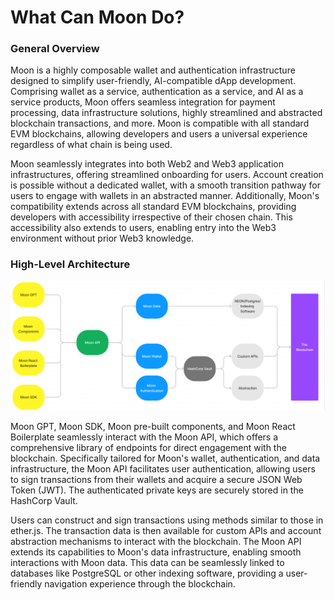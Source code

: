 # What Can Moon Do?

### General Overview

Moon is a highly composable wallet and authentication infrastructure designed to simplify user-friendly, AI-compatible dApp development. Comprising wallet as a service, authentication as a service, and AI as a service products, Moon offers seamless integration for payment processing, data infrastructure solutions, highly streamlined and abstracted blockchain transactions, and more. Moon is compatible with all standard EVM blockchains, allowing developers and users a universal experience regardless of what chain is being used.

Moon seamlessly integrates into both Web2 and Web3 application infrastructures, offering streamlined onboarding for users. Account creation is possible without a dedicated wallet, with a smooth transition pathway for users to engage with wallets in an abstracted manner. Additionally, Moon's compatibility extends across all standard EVM blockchains, providing developers with accessibility irrespective of their chosen chain. This accessibility also extends to users, enabling entry into the Web3 environment without prior Web3 knowledge.

### High-Level Architecture

![Untitled](<../../moon-sdk/Moon Documentation 58cadf8d24b64b3c90fb5137d98fd9c2/Moon Overview d7cea3031453418b9610b3c21d3fcbe3/What Can Moon Do 74d061268b68403dbb078374c7035be4/Untitled.png>)

Moon GPT, Moon SDK, Moon pre-built components, and Moon React Boilerplate seamlessly interact with the Moon API, which offers a comprehensive library of endpoints for direct engagement with the blockchain. Specifically tailored for Moon's wallet, authentication, and data infrastructure, the Moon API facilitates user authentication, allowing users to sign transactions from their wallets and acquire a secure JSON Web Token (JWT). The authenticated private keys are securely stored in the HashCorp Vault.

Users can construct and sign transactions using methods similar to those in ether.js. The transaction data is then available for custom APIs and account abstraction mechanisms to interact with the blockchain. The Moon API extends its capabilities to Moon's data infrastructure, enabling smooth interactions with Moon data. This data can be seamlessly linked to databases like PostgreSQL or other indexing software, providing a user-friendly navigation experience through the blockchain.
